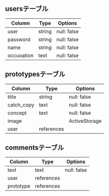 ## usersテーブル

| Column | Type       | Options                        |
| ------ | ---------- | ------------------------------ |
| user     | string | null: false |
| password | string | null: false |
| name     | string | null: false |
| occuoation | text | null: false |


## prototypesテーブル

| Column | Type       | Options                        |
| ------ | ---------- | ------------------------------ |
| title      | string | null: false   |
| catch_copy | text   | null: false   |
| concept    | text   | null: false   |
| image      |        | ActiveStorage |
| user       | references |           |


## commentsテーブル

| Column | Type       | Options                        |
| ------ | ---------- | ------------------------------ |
| text      | text       | null: false |
| user      | references |      |
| prototype | references |      |

